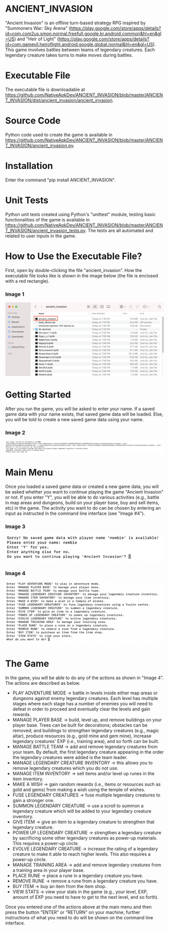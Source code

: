 # ANCIENT_INVASION

"Ancient Invasion" is an offline turn-based strategy RPG inspired by "Summoners War: Sky Arena" 
(https://play.google.com/store/apps/details?id=com.com2us.smon.normal.freefull.google.kr.android.common&hl=en&gl=US)
and "Heir of Light" 
(https://play.google.com/store/apps/details?id=com.gamevil.heiroflight.android.google.global.normal&hl=en&gl=US). This game 
involves battles between teams of legendary creatures. Each legendary creature takes turns to make moves during battles.

# Executable File

The executable file is downloadable at 
https://github.com/NativeApkDev/ANCIENT_INVASION/blob/master/ANCIENT_INVASION/dist/ancient_invasion/ancient_invasion.

# Source Code

Python code used to create the game is available in 
https://github.com/NativeApkDev/ANCIENT_INVASION/blob/master/ANCIENT_INVASION/ancient_invasion.py.

# Installation

Enter the command "pip install ANCIENT_INVASION".

# Unit Tests

Python unit tests created using Python's "unittest" module, testing basic functionalities of the game is available in 
https://github.com/NativeApkDev/ANCIENT_INVASION/blob/master/ANCIENT_INVASION/ancient_invasion_tests.py. The tests 
are all automated and related to user inputs in the game.

# How to Use the Executable File?

First, open by double-clicking the file "ancient_invasion". How the executable file looks like is shown in the image
below (the file is enclosed with a red rectangle).

### Image 1
![Executable File](images/Executable%20File.png)

# Getting Started

After you run the game, you will be asked to enter your name. If a saved game data with your name exists, that saved game 
data will be loaded. Else, you will be told to create a new saved game data using your name.

### Image 2
![Getting Started](images/Getting%20Started.png)

# Main Menu

Once you loaded a saved game data or created a new game data, you will be asked whether you want to continue playing 
the game "Ancient Invasion" or not. If you enter "Y", you will be able to do various activities (e.g., battle 
in map areas and dungeons, build on your player base, buy and sell items, etc) in the game. The activity you want to 
do can be chosen by entering an input as instructed in the command line interface (see "Image #4").

### Image 3
![Main Menu 1](images/Main%20Menu%201.png)

### Image 4
![Main Menu 2](images/Main%20Menu%202.png)

# The Game

In the game, you will be able to do any of the actions as shown in "Image 4". The actions are described as below.

* PLAY ADVENTURE MODE -> battle in levels inside either map areas or dungeons against enemy legendary creatures. Each 
level has multiple stages where each stage has a number of enemies you will need to defeat in order to proceed and
eventually clear the levels and gain rewards.
* MANAGE PLAYER BASE -> build, level up, and remove buildings on your player base. Trees can be built for decorations;
obstacles can be removed; and buildings to strengthen legendary creatures (e.g., magic altar), produce resources
(e.g., gold mine and gem mine), increase legendary creatures' EXP (i.e., training area), and so forth can be built.
* MANAGE BATTLE TEAM -> add and remove legendary creatures from your team. By default, the first legendary creature
appearing in the order the legendary creatures were added is the team leader.
* MANAGE LEGENDARY CREATURE INVENTORY -> this allows you to remove legendary creatures which you do not use.
* MANAGE ITEM INVENTORY -> sell items and/or level up runes in the item inventory.
* MAKE A WISH -> gain random rewards (i.e., items or resources such as gold and gems) from making a wish using the 
temple of wishes.
* FUSE LEGENDARY CREATURES -> fuse multiple legendary creatures to gain a stronger one.
* SUMMON LEGENDARY CREATURE -> use a scroll to summon a legendary creature which will be added to your legendary
creature inventory.
* GIVE ITEM -> give an item to a legendary creature to strengthen that legendary creature.
* POWER UP LEGENDARY CREATURE -> strengthen a legendary creature by sacrificing some other legendary creatures as 
power-up materials. This requires a power-up circle.
* EVOLVE LEGENDARY CREATURE -> increase the rating of a legendary creature to make it able to reach higher levels. This 
also requires a power-up circle.
* MANAGE TRAINING AREA -> add and remove legendary creatures from a training area in your player base.
* PLACE RUNE -> place a rune in a legendary creature you have.
* REMOVE RUNE -> remove a rune from a legendary creature you have.
* BUY ITEM -> buy an item from the item shop.
* VIEW STATS -> view your stats in the game (e.g., your level, EXP, amount of EXP you need to have to get to the 
next level, and so forth).

Once you entered one of the actions above at the main menu and then press the button "ENTER" or "RETURN" on your machine, 
further instructions of what you need to do will be shown on the command line interface.